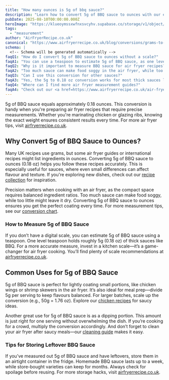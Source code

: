 ```yaml
---
title: "How many ounces is 5g of bbq sauce?"
description: "Learn how to convert 5g of BBQ sauce to ounces with our easy guide. Perfect for air fryer recipes and precise measurements!"
pubDate: 2025-08-10T00:00:00.000Z
heroImage: "https://klueoymssxwfnxsvcyhv.supabase.co/storage/v1/object/public/Shmucket/how-many-ounces-is-5g-of-bbq-sauce.webp"
tags:
  - "measurement"
author: "AirFryerRecipe.co.uk"
canonical: "https://www.airfryerrecipe.co.uk/blog/conversions/grams-to-ounces/how-many-ounces-is-5g-of-bbq-sauce"
schema: |
  <!-- Schema will be generated automatically -->
faqQ1: "How do I convert 5g of BBQ sauce to ounces without a scale?"
faqA1: "You can use a teaspoon to estimate 5g of BBQ sauce, as one level teaspoon holds roughly 5g (0.18 oz). For thicker sauces, this method works well, but for precision, a digital scale is best."
faqQ2: "Why is it important to measure BBQ sauce for air fryer recipes?"
faqA2: "Too much sauce can make food soggy in the air fryer, while too little may leave it dry. Measuring 5g of BBQ sauce (0.18 oz) ensures even coating and perfect results every time."
faqQ3: "Can I use this conversion for other sauces?"
faqA3: "Yes, the 5g to 0.18 oz conversion works for most thick sauces like ketchup or mayo. Thinner sauces may vary slightly, so adjust as needed for your recipe."
faqQ4: "Where can I find more air fryer measurement guides?"
faqA4: "Check out our <a href=https://www.airfryerrecipe.co.uk/air-fryer-conversion-chart>conversion chart</a> for detailed measurements. It covers everything from grams to ounces, making air fryer cooking a breeze."
---
```

<p>5g of BBQ sauce equals approximately 0.18 ounces. This conversion is handy when you're preparing air fryer recipes that require precise measurements. Whether you're marinating chicken or glazing ribs, knowing the exact weight ensures consistent results every time. For more air fryer tips, visit <a href=https://www.airfryerrecipe.co.uk>airfryerrecipe.co.uk</a>.</p>  

<h2>Why Convert 5g of BBQ Sauce to Ounces?</h2>  
<p>Many UK recipes use grams, but some air fryer guides or international recipes might list ingredients in ounces. Converting 5g of BBQ sauce to ounces (0.18 oz) helps you follow these recipes accurately. This is especially useful for sauces, where even small differences can affect flavour and texture. If you're exploring new dishes, check out our <a href=https://www.airfryerrecipe.co.uk/recipes>recipe collection</a> for inspiration.</p>  

<p>Precision matters when cooking with an air fryer, as the compact space requires balanced ingredient ratios. Too much sauce can make food soggy, while too little might leave it dry. Converting 5g of BBQ sauce to ounces ensures you get the perfect coating every time. For more measurement tips, see our <a href=https://www.airfryerrecipe.co.uk/air-fryer-conversion-chart>conversion chart</a>.</p>  

<h3>How to Measure 5g of BBQ Sauce</h3>  
<p>If you don’t have a digital scale, you can estimate 5g of BBQ sauce using a teaspoon. One level teaspoon holds roughly 5g (0.18 oz) of thick sauces like BBQ. For a more accurate measure, invest in a kitchen scale—it’s a game-changer for air fryer cooking. You’ll find plenty of scale recommendations at <a href=https://www.airfryerrecipe.co.uk>airfryerrecipe.co.uk</a>.</p>  

<h2>Common Uses for 5g of BBQ Sauce</h2>  
<p>5g of BBQ sauce is perfect for lightly coating small portions, like chicken wings or shrimp skewers in the air fryer. It’s also ideal for meal prep—divide 5g per serving to keep flavours balanced. For larger batches, scale up the conversion (e.g., 50g = 1.76 oz). Explore our <a href=https://www.airfryerrecipe.co.uk/recipe-category/chicken>chicken recipes</a> for saucy ideas.</p>  

<p>Another great use for 5g of BBQ sauce is as a dipping portion. This amount is just right for one serving without overwhelming the dish. If you’re cooking for a crowd, multiply the conversion accordingly. And don’t forget to clean your air fryer after saucy meals—our <a href=https://www.airfryerrecipe.co.uk/air-fryer-cleaner>cleaning guide</a> makes it easy.</p>  

<h3>Tips for Storing Leftover BBQ Sauce</h3>  
<p>If you’ve measured out 5g of BBQ sauce and have leftovers, store them in an airtight container in the fridge. Homemade BBQ sauce lasts up to a week, while store-bought varieties can keep for months. Always check for spoilage before reusing. For more storage hacks, visit <a href=https://www.airfryerrecipe.co.uk>airfryerrecipe.co.uk</a>.</p>
